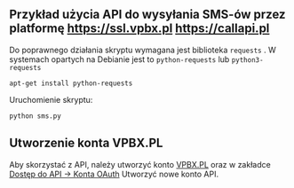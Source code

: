 ## Przykład użycia API do wysyłania SMS-ów przez platformę https://ssl.vpbx.pl https://callapi.pl

Do poprawnego działania skryptu wymagana jest biblioteka `requests` . W systemach opartych na Debianie jest to `python-requests` lub `python3-requests`

```
apt-get install python-requests
```


Uruchomienie skryptu:

```
python sms.py
```

## Utworzenie konta VPBX.PL

Aby skorzystać z API, należy utworzyć konto [VPBX.PL](https://ssl.vpbx.pl) oraz w zakładce  [Dostęp do API -> Konta OAuth](https://ssl.vpbx.pl/apiaccounts/view) Utworzyć nowe konto API.



